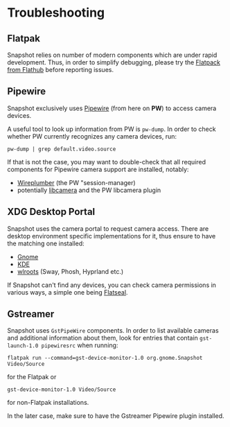 # Troubleshooting

## Flatpak
Snapshot relies on number of modern components which are under rapid development. Thus, in order to simplify debugging, please try the [Flatpack from Flathub](https://flathub.org/apps/org.gnome.Snapshot) before reporting issues.

## Pipewire
Snapshot exclusively uses [Pipewire](https://gitlab.freedesktop.org/pipewire/pipewire/) (from here on **PW**) to access camera devices.

A useful tool to look up information from PW is `pw-dump`. In order to check whether PW currently recognizes any camera devices, run:

```
pw-dump | grep default.video.source
```

If that is not the case, you may want to double-check that all required components for Pipewire camera support are installed, notably:

* [Wireplumber](https://gitlab.freedesktop.org/pipewire/wireplumber) (the PW "session-manager)
* potentially [libcamera](https://libcamera.org/) and the PW libcamera plugin

## XDG Desktop Portal
Snapshot uses the camera portal to request camera access. There are desktop environment specific implementations for it, thus ensure to have the matching one installed:

* [Gnome](https://gitlab.gnome.org/GNOME/xdg-desktop-portal-gnome)
* [KDE](https://github.com/KDE/xdg-desktop-portal-kde)
* [wlroots](https://github.com/emersion/xdg-desktop-portal-wlr) (Sway, Phosh, Hyprland etc.)

If Snapshot can't find any devices, you can check camera permissions in various ways, a simple one being [Flatseal](https://flathub.org/apps/com.github.tchx84.Flatseal).

## Gstreamer
Snapshot uses `GstPipeWire` components. In order to list available cameras and additional information about them, look for entries that contain `gst-launch-1.0 pipewiresrc` when running:

```
flatpak run --command=gst-device-monitor-1.0 org.gnome.Snapshot Video/Source
```

for the Flatpak or

```
gst-device-monitor-1.0 Video/Source
```

for non-Flatpak installations.

In the later case, make sure to have the Gstreamer Pipewire plugin installed.
